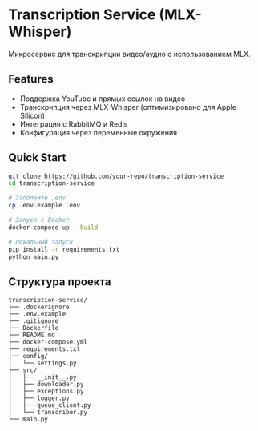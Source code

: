 # Transcription Service (MLX-Whisper)

Микросервис для транскрипции видео/аудио с использованием MLX.

## Features
- Поддержка YouTube и прямых ссылок на видео
- Транскрипция через MLX-Whisper (оптимизировано для Apple Silicon)
- Интеграция с RabbitMQ и Redis
- Конфигурация через переменные окружения

## Quick Start
```bash
git clone https://github.com/your-repo/transcription-service
cd transcription-service

# Заполните .env
cp .env.example .env

# Запуск с Docker
docker-compose up --build

# Локальный запуск
pip install -r requirements.txt
python main.py
```

## Структура проекта

```
transcription-service/
├── .dockerignore
├── .env.example
├── .gitignore
├── Dockerfile
├── README.md
├── docker-compose.yml
├── requirements.txt
├── config/
│   └── settings.py
├── src/
│   ├── __init__.py
│   ├── downloader.py
│   ├── exceptions.py
│   ├── logger.py
│   ├── queue_client.py
│   └── transcriber.py
└── main.py